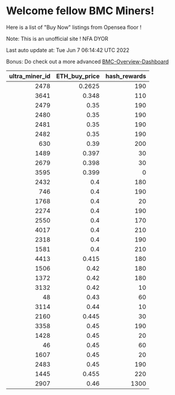 # Welcome fellow BMC Miners!
Here is a list of "Buy Now" listings from Opensea floor !

Note: This is an unofficial site ! NFA DYOR

Last auto update at: Tue Jun  7 06:14:42 UTC 2022

Bonus: Do check out a more advanced [BMC-Overview-Dashboard](https://dune.com/defifunk/BMC-Overview-Dashboard)


|   ultra_miner_id |   ETH_buy_price |   hash_rewards |
|-----------------:|----------------:|---------------:|
|             2478 |          0.2625 |            190 |
|             3641 |          0.348  |            110 |
|             2479 |          0.35   |            190 |
|             2480 |          0.35   |            190 |
|             2481 |          0.35   |            190 |
|             2482 |          0.35   |            190 |
|              630 |          0.39   |            200 |
|             1489 |          0.397  |             30 |
|             2679 |          0.398  |             30 |
|             3595 |          0.399  |              0 |
|             2432 |          0.4    |            180 |
|              746 |          0.4    |            190 |
|             1768 |          0.4    |             20 |
|             2274 |          0.4    |            190 |
|             2550 |          0.4    |            170 |
|             4017 |          0.4    |            210 |
|             2318 |          0.4    |            190 |
|             1581 |          0.4    |            210 |
|             4413 |          0.415  |            180 |
|             1506 |          0.42   |            180 |
|             1372 |          0.42   |            180 |
|             3132 |          0.42   |             10 |
|               48 |          0.43   |             60 |
|             3114 |          0.44   |             10 |
|             2160 |          0.445  |             30 |
|             3358 |          0.45   |            190 |
|             1428 |          0.45   |             20 |
|               46 |          0.45   |             60 |
|             1607 |          0.45   |             20 |
|             2483 |          0.45   |            190 |
|             1445 |          0.455  |            220 |
|             2907 |          0.46   |           1300 |